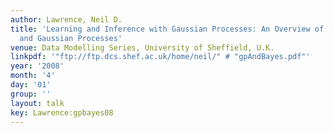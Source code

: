 ```yaml
---
author: Lawrence, Neil D.
title: 'Learning and Inference with Gaussian Processes: An Overview of Bayesian Inference
  and Gaussian Processes'
venue: Data Modelling Series, University of Sheffield, U.K.
linkpdf: '"ftp://ftp.dcs.shef.ac.uk/home/neil/" # "gpAndBayes.pdf"'
year: '2008'
month: '4'
day: '01'
group: ''
layout: talk
key: Lawrence:gpbayes08
---
```


